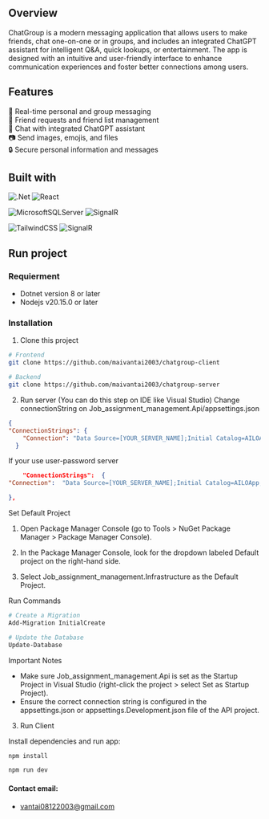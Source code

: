 ## Overview
ChatGroup is a modern messaging application that allows users to make friends, chat one-on-one or in groups, and includes an integrated ChatGPT assistant for intelligent Q&A, quick lookups, or entertainment. The app is designed with an intuitive and user-friendly interface to enhance communication experiences and foster better connections among users.

## Features
📱 Real-time personal and group messaging  
👥 Friend requests and friend list management  
🤖 Chat with integrated ChatGPT assistant  
📷 Send images, emojis, and files  
🔒 Secure personal information and messages  

## Built with
![.Net](https://img.shields.io/badge/.NET-5C2D91?style=for-the-badge&logo=.net&logoColor=white)
![React](https://img.shields.io/badge/react-%2320232a.svg?style=for-the-badge&logo=react&logoColor=%2361DAFB)

![MicrosoftSQLServer](https://img.shields.io/badge/Microsoft%20SQL%20Sever-CC2927?style=for-the-badge&logo=microsoft%20sql%20server&logoColor=white)
![SignalR](https://img.shields.io/badge/SignalR-0078D4?style=for-the-badge&logo=signalr&logoColor=white)

![TailwindCSS](https://img.shields.io/badge/tailwindcss-%2338B2AC.svg?style=for-the-badge&logo=tailwind-css&logoColor=white)
![SignalR](https://img.shields.io/badge/Quartz.NET-ffffff?style=for-the-badge&logo=Quartz.NET&logoColor=0078D4)

## Run project
### Requierment
- Dotnet version 8 or later
- Nodejs v20.15.0 or later
### Installation
1. Clone this project
```bash
# Frontend
git clone https://github.com/maivantai2003/chatgroup-client

# Backend
git clone https://github.com/maivantai2003/chatgroup-server

```
2. Run server (You can do this step on IDE like Visual Studio)
Change connectionString on Job_assignment_management.Api/appsettings.json
```json
{
"ConnectionStrings": {
    "Connection": "Data Source=[YOUR_SERVER_NAME];Initial Catalog=AILOApp;Integrated Security=True;Encrypt=True;Trust Server Certificate=True"
  }
```
If your use user-password server
```json
    "ConnectionStrings":  {
"Connection":  "Data Source=[YOUR_SERVER_NAME];Initial Catalog=AILOApp;Integrated;User Id=sa;Password=[YOUR_PASSWORD];Encrypt=True;Trust Server Certificate=True"

},
```

Set Default Project
1. Open Package Manager Console (go to Tools > NuGet Package Manager > Package Manager Console).

2. In the Package Manager Console, look for the dropdown labeled Default project on the right-hand side.

3. Select Job_assignment_management.Infrastructure as the Default Project.

Run Commands

```bash
# Create a Migration
Add-Migration InitialCreate

# Update the Database
Update-Database
```

Important Notes

- Make sure Job_assignment_management.Api is set as the Startup Project in Visual Studio (right-click the project > select Set as Startup Project).
- Ensure the correct connection string is configured in the appsettings.json or appsettings.Development.json file of the API project.

3. Run Client

Install dependencies and run app:
```bash
npm install

npm run dev
```

<!-- ## Demo
**Task management**
<img src="./demo_image/task.png" >
<img src="./demo_image/task2.png" >
<img src="./demo_image/create_task.png" >
<img src="./demo_image/gant.png" >
<img src="./demo_image/chat.png" >

**Project management**
<img src="./demo_image/project.png" >
<img src="./demo_image/job_change.png" >
<img src="./demo_image/job_history.png" >
<img src="./demo_image/job_submitted.png" >

**Department management**
<img src="./demo_image/department.png" >
<img src="./demo_image/create_department.png" >

**Employee management**
<img src="./demo_image/staff.png" >
<img src="./demo_image/create-staff.png" >

**Account management**
<img src="./demo_image/account.png" >
<img src="./demo_image/authorization.png" > -->


#### Contact email:
- [vantai08122003@gmail.com](mailto:vantai08122003@gmail.com)
